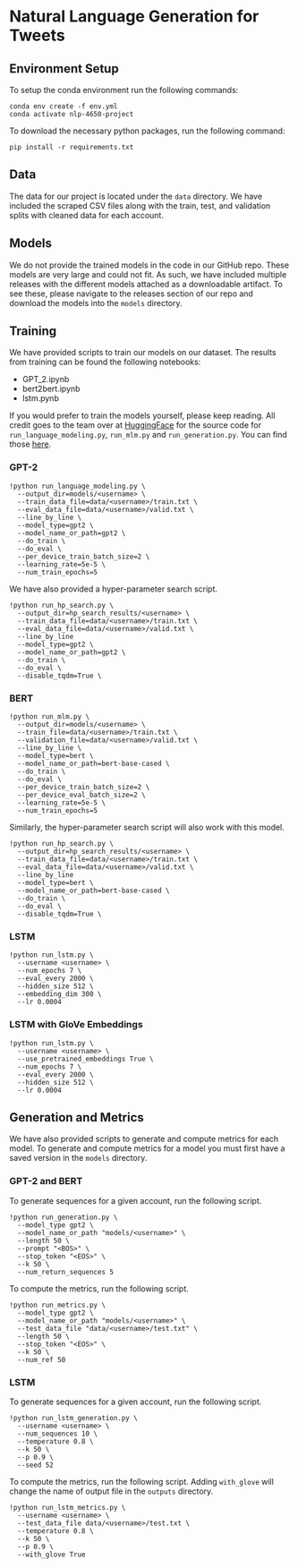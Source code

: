 # Natural Language Generation for Tweets

## Environment Setup

To setup the conda environment run the following commands:

```
conda env create -f env.yml
conda activate nlp-4650-project
```

To download the necessary python packages, run the following command:

```
pip install -r requirements.txt
```

## Data

The data for our project is located under the `data` directory. We have included the scraped CSV files along with the train, test, and validation splits with cleaned data for each account.

## Models

We do not provide the trained models in the code in our GitHub repo. These models are very large and could not fit. As such, we have included multiple releases with the different models attached as a downloadable artifact. To see these, please navigate to the releases section of our repo and download the models into the `models` directory.

## Training

We have provided scripts to train our models on our dataset. The results from training can be found the following notebooks:

- GPT_2.ipynb
- bert2bert.ipynb
- lstm.pynb

If you would prefer to train the models yourself, please keep reading. All credit goes to the team over at [HuggingFace](https://huggingface.co/) for the source code for `run_language_modeling.py`, `run_mlm.py` and `run_generation.py`. You can find those [here](https://github.com/huggingface/transformers/tree/master/examples).

### GPT-2

```
!python run_language_modeling.py \
  --output_dir=models/<username> \
  --train_data_file=data/<username>/train.txt \
  --eval_data_file=data/<username>/valid.txt \
  --line_by_line \
  --model_type=gpt2 \
  --model_name_or_path=gpt2 \
  --do_train \
  --do_eval \
  --per_device_train_batch_size=2 \
  --learning_rate=5e-5 \
  --num_train_epochs=5
```

We have also provided a hyper-parameter search script.

```
!python run_hp_search.py \
  --output_dir=hp_search_results/<username> \
  --train_data_file=data/<username>/train.txt \
  --eval_data_file=data/<username>/valid.txt \
  --line_by_line
  --model_type=gpt2 \
  --model_name_or_path=gpt2 \
  --do_train \
  --do_eval \
  --disable_tqdm=True \
```

### BERT

```
!python run_mlm.py \
  --output_dir=models/<username> \
  --train_file=data/<username>/train.txt \
  --validation_file=data/<username>/valid.txt \
  --line_by_line \
  --model_type=bert \
  --model_name_or_path=bert-base-cased \
  --do_train \
  --do_eval \
  --per_device_train_batch_size=2 \
  --per_device_eval_batch_size=2 \
  --learning_rate=5e-5 \
  --num_train_epochs=5
```

Similarly, the hyper-parameter search script will also work with this model.

```
!python run_hp_search.py \
  --output_dir=hp_search_results/<username> \
  --train_data_file=data/<username>/train.txt \
  --eval_data_file=data/<username>/valid.txt \
  --line_by_line
  --model_type=bert \
  --model_name_or_path=bert-base-cased \
  --do_train \
  --do_eval \
  --disable_tqdm=True \
```

### LSTM

```
!python run_lstm.py \
  --username <username> \
  --num_epochs 7 \
  --eval_every 2000 \
  --hidden_size 512 \
  --embedding_dim 300 \
  --lr 0.0004
```

### LSTM with GloVe Embeddings

```
!python run_lstm.py \
  --username <username> \
  --use_pretrained_embeddings True \
  --num_epochs 7 \
  --eval_every 2000 \
  --hidden_size 512 \
  --lr 0.0004
```

## Generation and Metrics

We have also provided scripts to generate and compute metrics for each model. To generate and compute metrics for a model you must first have a saved version in the `models` directory.

### GPT-2 and BERT

To generate sequences for a given account, run the following script.

```
!python run_generation.py \
  --model_type gpt2 \
  --model_name_or_path "models/<username>" \
  --length 50 \
  --prompt "<BOS>" \
  --stop_token "<EOS>" \
  --k 50 \
  --num_return_sequences 5
```

To compute the metrics, run the following script.

```
!python run_metrics.py \
  --model_type gpt2 \
  --model_name_or_path "models/<username>" \
  --test_data_file "data/<username>/test.txt" \
  --length 50 \
  --stop_token "<EOS>" \
  --k 50 \
  --num_ref 50
```

### LSTM

To generate sequences for a given account, run the following script.

```
!python run_lstm_generation.py \
  --username <username> \
  --num_sequences 10 \
  --temperature 0.8 \
  --k 50 \
  --p 0.9 \
  --seed 52
```

To compute the metrics, run the following script. Adding `with_glove` will change the name of output file in the `outputs` directory.

```
!python run_lstm_metrics.py \
  --username <username> \
  --test_data_file data/<username>/test.txt \
  --temperature 0.8 \
  --k 50 \
  --p 0.9 \
  --with_glove True
```
